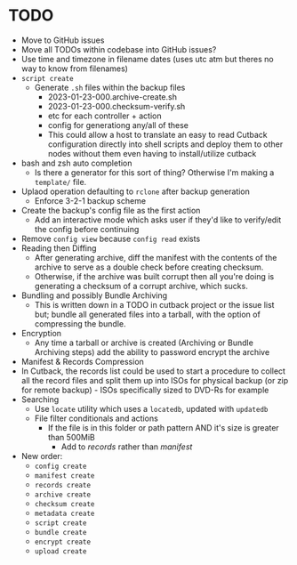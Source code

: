 # TODO

* Move to GitHub issues
* Move all TODOs within codebase into GitHub issues?
* Use time and timezone in filename dates (uses utc atm but theres no way to know from filenames)
* `script create`
  * Generate `.sh` files within the backup files
    * 2023-01-23-000.archive-create.sh
    * 2023-01-23-000.checksum-verify.sh
    * etc for each controller + action
    * config for generationg any/all of these
    * This could allow a host to translate an easy to read Cutback configuration directly into shell
      scripts and deploy them to other nodes without them even having to install/utilize cutback
* bash and zsh auto completion
  * Is there a generator for this sort of thing? Otherwise I'm making a `template/` file.
* Uplaod operation defaulting to `rclone` after backup generation
  * Enforce 3-2-1 backup scheme
* Create the backup's config file as the first action
  * Add an interactive mode which asks user if they'd like to verify/edit the config before continuing
* Remove `config view` because `config read` exists
* Reading then Diffing
  * After generating archive, diff the manifest with the contents of the archive to serve as a double check before creating checksum.
  * Otherwise, if the archive was built corrupt then all you're doing is generating a checksum of a corrupt archive, which sucks.
* Bundling and possibly Bundle Archiving
  * This is written down in a TODO in cutback project or the issue list but; bundle all generated files into a tarball, with the option of compressing the bundle.
* Encryption
  * Any time a tarball or archive is created (Archiving or Bundle Archiving steps) add the ability to password encrypt the archive
* Manifest & Records Compression
* In Cutback, the records list could be used to start a procedure to collect all the record files and split them up into ISOs for physical backup (or zip for remote backup) - ISOs specifically sized to DVD-Rs for example
* Searching
  * Use `locate` utility which uses a `locatedb`, updated with `updatedb`
  * File filter conditionals and actions
    * If the file is in this folder or path pattern AND it's size is greater than 500MiB
      * Add to *records* rather than *manifest*
* New order:
  * `config create`
  * `manifest create`
  * `records create`
  * `archive create`
  * `checksum create`
  * `metadata create`
  * `script create`
  * `bundle create`
  * `encrypt create`
  * `upload create`

